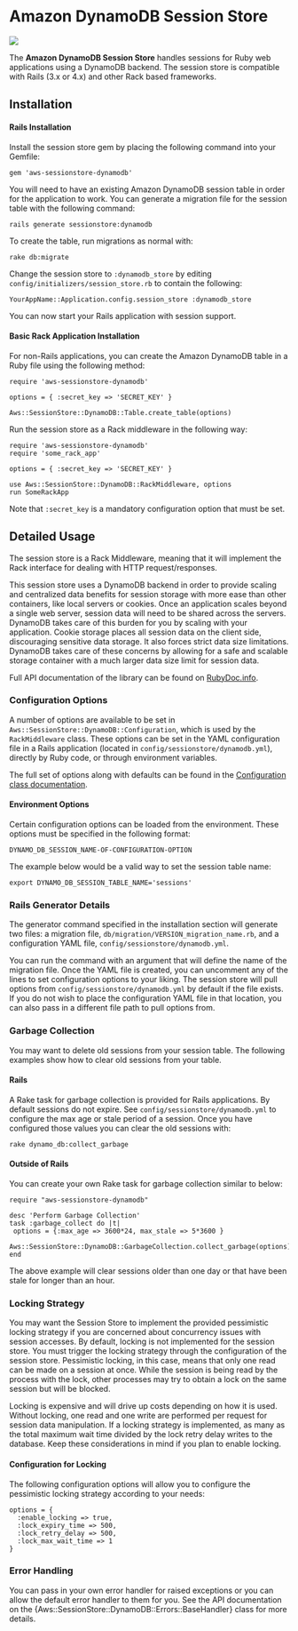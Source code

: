 # Amazon DynamoDB Session Store
<a href="https://codeclimate.com/github/eLicenseSystems/aws-sessionstore-dynamodb-ruby"><img src="https://codeclimate.com/github/eLicenseSystems/aws-sessionstore-dynamodb-ruby/badges/gpa.svg" /></a>

The **Amazon DynamoDB Session Store** handles sessions for Ruby web applications
using a DynamoDB backend. The session store is compatible with Rails (3.x or 4.x)
and other Rack based frameworks.

## Installation

#### Rails Installation

Install the session store gem by placing the following command into your
Gemfile:

    gem 'aws-sessionstore-dynamodb'

You will need to have an existing Amazon DynamoDB session table in order for the
application to work. You can generate a migration file for the session table
with the following command:

    rails generate sessionstore:dynamodb

To create the table, run migrations as normal with:

    rake db:migrate

Change the session store to `:dynamodb_store` by editing
`config/initializers/session_store.rb` to contain the following:

    YourAppName::Application.config.session_store :dynamodb_store

You can now start your Rails application with session support.

#### Basic Rack Application Installation

For non-Rails applications, you can create the Amazon DynamoDB table in a
Ruby file using the following method:

    require 'aws-sessionstore-dynamodb'

    options = { :secret_key => 'SECRET_KEY' }

    Aws::SessionStore::DynamoDB::Table.create_table(options)

Run the session store as a Rack middleware in the following way:

    require 'aws-sessionstore-dynamodb'
    require 'some_rack_app'

    options = { :secret_key => 'SECRET_KEY' }

    use Aws::SessionStore::DynamoDB::RackMiddleware, options
    run SomeRackApp

Note that `:secret_key` is a mandatory configuration option that must be set.

## Detailed Usage

The session store is a Rack Middleware, meaning that it will implement the Rack
interface for dealing with HTTP request/responses.

This session store uses a DynamoDB backend in order to provide scaling and
centralized data benefits for session storage with more ease than other
containers, like local servers or cookies. Once an application scales beyond
a single web server, session data will need to be shared across the servers.
DynamoDB takes care of this burden for you by scaling with your application.
Cookie storage places all session data on the client side,
discouraging sensitive data storage. It also forces strict data size
limitations. DynamoDB takes care of these concerns by allowing for a safe and
scalable storage container with a much larger data size limit for session data.

Full API documentation of the library can be found on [RubyDoc.info][1].

### Configuration Options

A number of options are available to be set in
`Aws::SessionStore::DynamoDB::Configuration`, which is used by the
`RackMiddleware` class. These options can be set in the YAML configuration
file in a Rails application (located in `config/sessionstore/dynamodb.yml`),
directly by Ruby code, or through environment variables.

The full set of options along with defaults can be found in the
[Configuration class documentation][2].

#### Environment Options

Certain configuration options can be loaded from the environment. These
options must be specified in the following format:

    DYNAMO_DB_SESSION_NAME-OF-CONFIGURATION-OPTION

The example below would be a valid way to set the session table name:

    export DYNAMO_DB_SESSION_TABLE_NAME='sessions'

### Rails Generator Details

The generator command specified in the installation section will generate two
files: a migration file, `db/migration/VERSION_migration_name.rb`, and a
configuration YAML file, `config/sessionstore/dynamodb.yml`.

You can run the command with an argument that will define the name of the
migration file. Once the YAML file is created, you can uncomment any of the
lines to set configuration options to your liking. The session store will pull
options from `config/sessionstore/dynamodb.yml` by default if the file exists.
If you do not wish to place the configuration YAML file in that location,
you can also pass in a different file path to pull options from.

### Garbage Collection

You may want to delete old sessions from your session table. The
following examples show how to clear old sessions from your table.

#### Rails

A Rake task for garbage collection is provided for Rails applications.
By default sessions do not expire. See `config/sessionstore/dynamodb.yml` to
configure the max age or stale period of a session. Once you have configured
those values you can clear the old sessions with:

    rake dynamo_db:collect_garbage

#### Outside of Rails

You can create your own Rake task for garbage collection similar to below:

    require "aws-sessionstore-dynamodb"

    desc 'Perform Garbage Collection'
    task :garbage_collect do |t|
     options = {:max_age => 3600*24, max_stale => 5*3600 }
     Aws::SessionStore::DynamoDB::GarbageCollection.collect_garbage(options)
    end

The above example will clear sessions older than one day or that have been
stale for longer than an hour.

### Locking Strategy

You may want the Session Store to implement the provided pessimistic locking
strategy if you are concerned about concurrency issues with session accesses.
By default, locking is not implemented for the session store. You must trigger
the locking strategy through the configuration of the session store. Pessimistic
locking, in this case, means that only one read can be made on a session at
once. While the session is being read by the process with the lock, other
processes may try to obtain a lock on the same session but will be blocked.

Locking is expensive and will drive up costs depending on how it is used.
Without locking, one read and one write are performed per request for session
data manipulation. If a locking strategy is implemented, as many as the total
maximum wait time divided by the lock retry delay writes to the database.
Keep these considerations in mind if you plan to enable locking.

#### Configuration for Locking

The following configuration options will allow you to configure the pessimistic
locking strategy according to your needs:

    options = {
      :enable_locking => true,
      :lock_expiry_time => 500,
      :lock_retry_delay => 500,
      :lock_max_wait_time => 1
    }

### Error Handling

You can pass in your own error handler for raised exceptions or you can allow
the default error handler to them for you. See the API documentation
on the {Aws::SessionStore::DynamoDB::Errors::BaseHandler} class for more
details.

[1]: http://rubydoc.org/gems/aws-sessionstore-dynamodb/frames
[2]: http://rubydoc.org/gems/aws-sessionstore-dynamodb/Aws/SessionStore/DynamoDB/Configuration#initialize-instance_method
